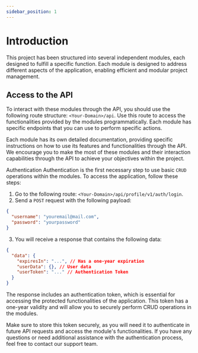 ```yaml
---
sidebar_position: 1
---
```


# Introduction

This project has been structured into several independent modules, each designed to fulfill a specific function. Each
module is designed to address different aspects of the application, enabling efficient and modular project management.

## Access to the API
To interact with these modules through the API, you should use the following route structure: `<Your-Domain>/api`. Use
this route to access the functionalities provided by the modules programmatically. Each module has specific endpoints
that you can use to perform specific actions.

Each module has its own detailed documentation, providing specific instructions on how to use its features and
functionalities through the API. We encourage you to make the most of these modules and their interaction capabilities
through the API to achieve your objectives within the project.

Authentication
Authentication is the first necessary step to use basic `CRUD` operations within the modules. To access the application,
follow these steps:

1. Go to the following route: `<Your-Domain>/api/profile/v1/auth/login`.
2. Send a `POST` request with the following payload:
````json
{
  "username": "youremail@mail.com",
  "password": "yourpassword"
}
````
3. You will receive a response that contains the following data:
````json
{
  "data": {
    "expiresIn": "...", // Has a one-year expiration
    "userData": {}, // User data
    "userToken": "..." // Authentication Token
  }
}
````
The response includes an authentication token, which is essential for accessing the protected functionalities of the
application. This token has a one-year validity and will allow you to securely perform CRUD operations in the modules.

Make sure to store this token securely, as you will need it to authenticate in future API requests and access the
module's functionalities. If you have any questions or need additional assistance with the authentication process, feel
free to contact our support team.
